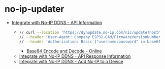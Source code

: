 no-ip-updater
=============
- [Integrate with No-IP DDNS - API Information](https://www.noip.com/integrate/request)
    - ```bash
      // curl --location 'https://dynupdate.no-ip.com/nic/update?hostname=twshome.ddns.net&myip=1.2.3.5' \
      // --header 'User-Agent: Company ESP32-CAM/FirmwareVersionNumber maintainer-contact@example.com' \
      // --header 'Authorization: Basic {"username:password" in base64}'
      ```
        - [Base64 Encode and Decode - Online](https://www.base64encode.org/)
    - [Integrate with No-IP DDNS - API Response Information](https://www.noip.com/integrate/response)
    - [Integrate with No-IP DDNS - Add No-IP to a Device](https://www.noip.com/integrate/add-noip)
